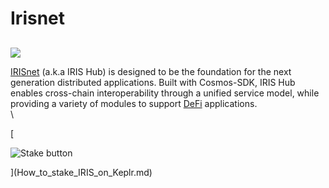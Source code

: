 # Irisnet

##

![](https://user-images.githubusercontent.com/95366163/149371754-dae9cf97-616e-486f-bfc3-4dbc4155dc25.png)

[IRISnet](https://www.irisnet.org/) (a.k.a IRIS Hub) is designed to be the foundation for the next generation distributed applications. Built with Cosmos-SDK, IRIS Hub enables cross-chain interoperability through a unified service model, while providing a variety of modules to support [DeFi](defi.md) applications.\
\


\[

![Stake button](https://user-images.githubusercontent.com/95366163/149552421-e7bbd07b-837e-4a41-a1f6-442ed5d73179.png)

]\(How\_to\_stake\_IRIS\_on\_Keplr.md)
